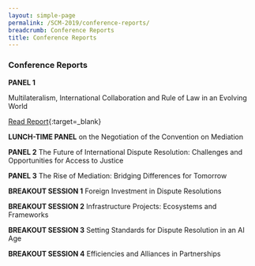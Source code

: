 ```yaml
---
layout: simple-page
permalink: /SCM-2019/conference-reports/
breadcrumb: Conference Reports
title: Conference Reports
---
```


### **Conference Reports**

**PANEL 1**

Multilateralism, International Collaboration and Rule of Law in an Evolving World

[Read Report](https://www.singaporeconvention.org/assets/pdf/conference-reports/1-Report-Panel-1.pdf){:target=_blank}

**LUNCH-TIME PANEL**
on the Negotiation of the Convention on Mediation

**PANEL 2**
The Future of International Dispute Resolution: Challenges and Opportunities for Access to Justice

**PANEL 3**
The Rise of Mediation: Bridging Differences for Tomorrow

**BREAKOUT SESSION 1**
Foreign Investment in Dispute Resolutions

**BREAKOUT SESSION 2**
Infrastructure Projects: Ecosystems and Frameworks

**BREAKOUT SESSION 3**
Setting Standards for Dispute Resolution in an AI Age

**BREAKOUT SESSION 4**
Efficiencies and Alliances in Partnerships

